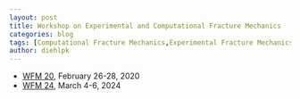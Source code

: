```yaml
---
layout: post
title: Workshop on Experimental and Computational Fracture Mechanics
categories: blog
tags: [Computational Fracture Mechanics,Experimental Fracture Mechanics]
author: diehlpk
---
```


* [WFM 20](http://wfm2020.usacm.org/), February 26-28, 2020 
* [WFM 24](https://wfm2024.usacm.org/), March 4-6, 2024
